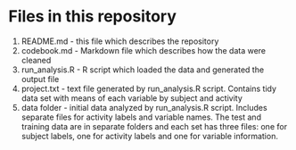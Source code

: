 # Files in this repository

1. README.md - this file which describes the repository
2. codebook.md - Markdown file which describes how the data were cleaned
3. run_analysis.R - R script which loaded the data and generated the output file
4. project.txt - text file generated by run_analysis.R script. Contains tidy data set with means of each variable by subject and activity
5. data folder - initial data analyzed by run_analysis.R script. Includes separate files for activity labels and variable names. The test and training data are in separate folders and each set has three files: one for subject labels, one for activity labels and one for variable information.